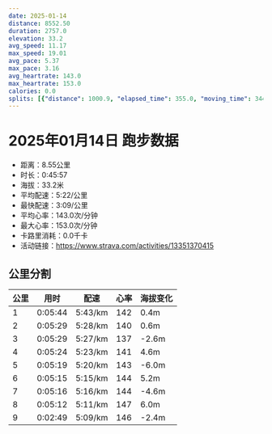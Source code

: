 ```yaml
---
date: 2025-01-14
distance: 8552.50
duration: 2757.0
elevation: 33.2
avg_speed: 11.17
max_speed: 19.01
avg_pace: 5.37
max_pace: 3.16
avg_heartrate: 143.0
max_heartrate: 153.0
calories: 0.0
splits: [{"distance": 1000.9, "elapsed_time": 355.0, "moving_time": 344.0, "average_speed": 2.91, "pace": 5.7273883161512025, "average_heartrate": 142.96096096096096, "elevation_difference": 0.4, "split_number": 1}, {"distance": 999.4, "elapsed_time": 329.0, "moving_time": 329.0, "average_speed": 3.04, "pace": 5.482467105263157, "average_heartrate": 140.0303951367781, "elevation_difference": 0.6, "split_number": 2}, {"distance": 1003.0, "elapsed_time": 329.0, "moving_time": 329.0, "average_speed": 3.05, "pace": 5.464491803278689, "average_heartrate": 137.7933130699088, "elevation_difference": -2.6, "split_number": 3}, {"distance": 1001.1, "elapsed_time": 324.0, "moving_time": 324.0, "average_speed": 3.09, "pace": 5.3937540453074435, "average_heartrate": 141.20679012345678, "elevation_difference": 4.6, "split_number": 4}, {"distance": 996.3, "elapsed_time": 319.0, "moving_time": 319.0, "average_speed": 3.12, "pace": 5.341891025641025, "average_heartrate": 143.48742138364778, "elevation_difference": -6.0, "split_number": 5}, {"distance": 1000.1, "elapsed_time": 315.0, "moving_time": 315.0, "average_speed": 3.17, "pace": 5.2576340694006305, "average_heartrate": 144.0984126984127, "elevation_difference": 5.2, "split_number": 6}, {"distance": 999.2, "elapsed_time": 316.0, "moving_time": 316.0, "average_speed": 3.16, "pace": 5.274272151898733, "average_heartrate": 144.73101265822785, "elevation_difference": -4.6, "split_number": 7}, {"distance": 1002.0, "elapsed_time": 312.0, "moving_time": 312.0, "average_speed": 3.21, "pace": 5.192118380062305, "average_heartrate": 147.64423076923077, "elevation_difference": 6.0, "split_number": 8}, {"distance": 546.7, "elapsed_time": 172.0, "moving_time": 169.0, "average_speed": 3.23, "pace": 5.159969040247677, "average_heartrate": 146.88165680473372, "elevation_difference": -2.4, "split_number": 9}]
---
```


# 2025年01月14日 跑步数据

- 距离：8.55公里
- 时长：0:45:57
- 海拔：33.2米
- 平均配速：5:22/公里
- 最快配速：3:09/公里
- 平均心率：143.0次/分钟
- 最大心率：153.0次/分钟
- 卡路里消耗：0.0千卡
- 活动链接：https://www.strava.com/activities/13351370415

## 公里分割

| 公里 | 用时 | 配速 | 心率 | 海拔变化 |
|------|------|------|------|------|
| 1 | 0:05:44 | 5:43/km | 142 | 0.4m |
| 2 | 0:05:29 | 5:28/km | 140 | 0.6m |
| 3 | 0:05:29 | 5:27/km | 137 | -2.6m |
| 4 | 0:05:24 | 5:23/km | 141 | 4.6m |
| 5 | 0:05:19 | 5:20/km | 143 | -6.0m |
| 6 | 0:05:15 | 5:15/km | 144 | 5.2m |
| 7 | 0:05:16 | 5:16/km | 144 | -4.6m |
| 8 | 0:05:12 | 5:11/km | 147 | 6.0m |
| 9 | 0:02:49 | 5:09/km | 146 | -2.4m |

